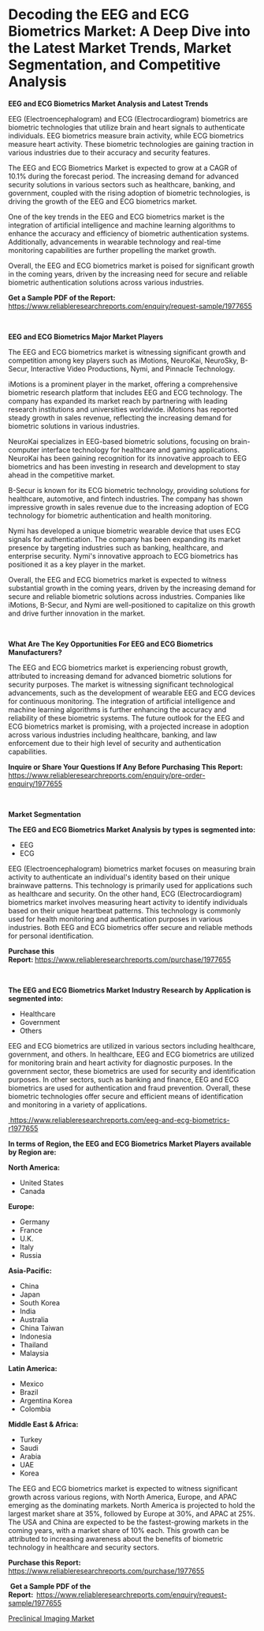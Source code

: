 <p><h1>Decoding the EEG and ECG Biometrics Market: A Deep Dive into the Latest Market Trends, Market Segmentation, and Competitive Analysis</h1></p><p><strong>EEG and ECG Biometrics Market Analysis and Latest Trends</strong></p>
<p><p>EEG (Electroencephalogram) and ECG (Electrocardiogram) biometrics are biometric technologies that utilize brain and heart signals to authenticate individuals. EEG biometrics measure brain activity, while ECG biometrics measure heart activity. These biometric technologies are gaining traction in various industries due to their accuracy and security features.</p><p>The EEG and ECG Biometrics Market is expected to grow at a CAGR of 10.1% during the forecast period. The increasing demand for advanced security solutions in various sectors such as healthcare, banking, and government, coupled with the rising adoption of biometric technologies, is driving the growth of the EEG and ECG biometrics market.</p><p>One of the key trends in the EEG and ECG biometrics market is the integration of artificial intelligence and machine learning algorithms to enhance the accuracy and efficiency of biometric authentication systems. Additionally, advancements in wearable technology and real-time monitoring capabilities are further propelling the market growth.</p><p>Overall, the EEG and ECG biometrics market is poised for significant growth in the coming years, driven by the increasing need for secure and reliable biometric authentication solutions across various industries.</p></p>
<p><strong>Get a Sample PDF of the Report:&nbsp;</strong> <a href="https://www.reliableresearchreports.com/enquiry/request-sample/1977655">https://www.reliableresearchreports.com/enquiry/request-sample/1977655</a></p>
<p>&nbsp;</p>
<p><strong>EEG and ECG Biometrics Major Market Players</strong></p>
<p><p>The EEG and ECG biometrics market is witnessing significant growth and competition among key players such as iMotions, NeuroKai, NeuroSky, B-Secur, Interactive Video Productions, Nymi, and Pinnacle Technology. </p><p>iMotions is a prominent player in the market, offering a comprehensive biometric research platform that includes EEG and ECG technology. The company has expanded its market reach by partnering with leading research institutions and universities worldwide. iMotions has reported steady growth in sales revenue, reflecting the increasing demand for biometric solutions in various industries.</p><p>NeuroKai specializes in EEG-based biometric solutions, focusing on brain-computer interface technology for healthcare and gaming applications. NeuroKai has been gaining recognition for its innovative approach to EEG biometrics and has been investing in research and development to stay ahead in the competitive market.</p><p>B-Secur is known for its ECG biometric technology, providing solutions for healthcare, automotive, and fintech industries. The company has shown impressive growth in sales revenue due to the increasing adoption of ECG technology for biometric authentication and health monitoring.</p><p>Nymi has developed a unique biometric wearable device that uses ECG signals for authentication. The company has been expanding its market presence by targeting industries such as banking, healthcare, and enterprise security. Nymi's innovative approach to ECG biometrics has positioned it as a key player in the market.</p><p>Overall, the EEG and ECG biometrics market is expected to witness substantial growth in the coming years, driven by the increasing demand for secure and reliable biometric solutions across industries. Companies like iMotions, B-Secur, and Nymi are well-positioned to capitalize on this growth and drive further innovation in the market.</p></p>
<p>&nbsp;</p>
<p><strong>What Are The Key Opportunities For EEG and ECG Biometrics Manufacturers?</strong></p>
<p><p>The EEG and ECG biometrics market is experiencing robust growth, attributed to increasing demand for advanced biometric solutions for security purposes. The market is witnessing significant technological advancements, such as the development of wearable EEG and ECG devices for continuous monitoring. The integration of artificial intelligence and machine learning algorithms is further enhancing the accuracy and reliability of these biometric systems. The future outlook for the EEG and ECG biometrics market is promising, with a projected increase in adoption across various industries including healthcare, banking, and law enforcement due to their high level of security and authentication capabilities.</p></p>
<p><strong>Inquire or Share Your Questions If Any Before Purchasing This Report:</strong> <a href="https://www.reliableresearchreports.com/enquiry/pre-order-enquiry/1977655">https://www.reliableresearchreports.com/enquiry/pre-order-enquiry/1977655</a></p>
<p>&nbsp;</p>
<p><strong>Market Segmentation</strong></p>
<p><strong>The EEG and ECG Biometrics Market Analysis by types is segmented into:</strong></p>
<p><ul><li>EEG</li><li>ECG</li></ul></p>
<p><p>EEG (Electroencephalogram) biometrics market focuses on measuring brain activity to authenticate an individual's identity based on their unique brainwave patterns. This technology is primarily used for applications such as healthcare and security. On the other hand, ECG (Electrocardiogram) biometrics market involves measuring heart activity to identify individuals based on their unique heartbeat patterns. This technology is commonly used for health monitoring and authentication purposes in various industries. Both EEG and ECG biometrics offer secure and reliable methods for personal identification.</p></p>
<p><strong>Purchase this Report:&nbsp;</strong><a href="https://www.reliableresearchreports.com/purchase/1977655">https://www.reliableresearchreports.com/purchase/1977655</a></p>
<p>&nbsp;</p>
<p><strong>The EEG and ECG Biometrics Market Industry Research by Application is segmented into:</strong></p>
<p><ul><li>Healthcare</li><li>Government</li><li>Others</li></ul></p>
<p><p>EEG and ECG biometrics are utilized in various sectors including healthcare, government, and others. In healthcare, EEG and ECG biometrics are utilized for monitoring brain and heart activity for diagnostic purposes. In the government sector, these biometrics are used for security and identification purposes. In other sectors, such as banking and finance, EEG and ECG biometrics are used for authentication and fraud prevention. Overall, these biometric technologies offer secure and efficient means of identification and monitoring in a variety of applications.</p></p>
<p><a href="https://www.reliableresearchreports.com/eeg-and-ecg-biometrics-r1977655">&nbsp;https://www.reliableresearchreports.com/eeg-and-ecg-biometrics-r1977655</a></p>
<p><strong>In terms of Region, the EEG and ECG Biometrics Market Players available by Region are:</strong></p>
<p>
    <p> <strong> North America: </strong>
        <ul>
            <li>United States</li>
            <li>Canada</li>
        </ul>
        </p> 
    <p> <strong> Europe: </strong>
        <ul>
            <li>Germany</li>
            <li>France</li>
            <li>U.K.</li>
            <li>Italy</li>
            <li>Russia</li>
        </ul>
        </p> 
    <p> <strong> Asia-Pacific: </strong>
        <ul>
            <li>China</li>
            <li>Japan</li>
            <li>South Korea</li>
            <li>India</li>
            <li>Australia</li>
            <li>China Taiwan</li>
            <li>Indonesia</li>
            <li>Thailand</li>
            <li>Malaysia</li>
        </ul>
        </p> 
    <p> <strong> Latin America: </strong>
        <ul>
            <li>Mexico</li>
            <li>Brazil</li>
            <li>Argentina Korea</li>
            <li>Colombia</li>
        </ul>
        </p> 
    <p> <strong> Middle East & Africa: </strong>
        <ul>
            <li>Turkey</li>
            <li>Saudi</li>
            <li>Arabia</li>
            <li>UAE</li>
            <li>Korea</li>
        </ul>
    </p>
    </p>
<p><p>The EEG and ECG biometrics market is expected to witness significant growth across various regions, with North America, Europe, and APAC emerging as the dominating markets. North America is projected to hold the largest market share at 35%, followed by Europe at 30%, and APAC at 25%. The USA and China are expected to be the fastest-growing markets in the coming years, with a market share of 10% each. This growth can be attributed to increasing awareness about the benefits of biometric technology in healthcare and security sectors.</p></p>
<p><strong>Purchase this Report: </strong><a href="https://www.reliableresearchreports.com/purchase/1977655">https://www.reliableresearchreports.com/purchase/1977655</a></p>
<p>&nbsp;<strong>Get a Sample PDF of the Report:&nbsp;&nbsp;</strong><a href="https://www.reliableresearchreports.com/enquiry/request-sample/1977655">https://www.reliableresearchreports.com/enquiry/request-sample/1977655</a></p>
<p><strong></strong></p>
<p><p><a href="https://view.publitas.com/reportprime-1/emerging-trends-in-preclinical-imaging-market-global-outlook-and-future-prospects-from-2024-2031/">Preclinical Imaging Market</a></p></p>